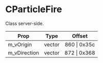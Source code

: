 # CParticleFire
Class server-side.

|Prop|Type|Offset|
|---|:-:|:-:|
|m_vOrigin|vector|860 \| 0x35c|
|m_vDirection|vector|872 \| 0x368|
